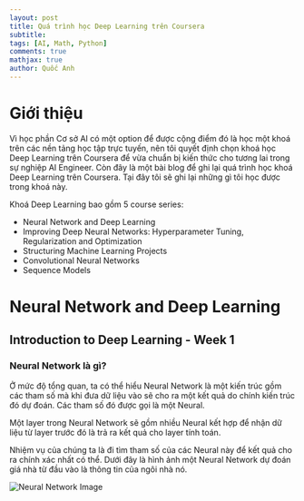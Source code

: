 ```yaml
---
layout: post
title: Quá trình học Deep Learning trên Coursera
subtitle: 
tags: [AI, Math, Python]
comments: true
mathjax: true
author: Quốc Anh
---
```


# Giới thiệu

Vì học phần Cơ sở AI có một option để được cộng điểm đó là học một khoá trên các nền tảng học tập trực tuyến, nên tôi quyết định chọn khoá học Deep Learning trên Coursera để vừa chuẩn bị kiến thức cho tương lai trong sự nghiệp AI Engineer. Còn đây là một bài blog để ghi lại quá trình học khoá Deep Learning trên Coursera. Tại đây tôi sẽ ghi lại những gì tôi học được trong khoá này. 

Khoá Deep Learning bao gồm 5 course series:

- Neural Network and Deep Learning
- Improving Deep Neural Networks: Hyperparameter Tuning, Regularization and Optimization
- Structuring Machine Learning Projects
- Convolutional Neural Networks
- Sequence Models

# Neural Network and Deep Learning

## Introduction to Deep Learning - Week 1

### Neural Network là gì?

Ở mức độ tổng quan, ta có thể hiểu Neural Network là một kiến trúc gồm các tham số mà khi đưa dữ liệu vào sẽ cho ra một kết quả do chính kiến trúc đó dự đoán. Các tham số đó được gọi là một Neural. 

Một layer trong Neural Network sẽ gồm nhiều Neural kết hợp để nhận dữ liệu từ layer trước đó là trả ra kết quả cho layer tính toán.

Nhiệm vụ của chúng ta là đi tìm tham số của các Neural này để kết quả cho ra chính xác nhất có thể. Dưới đây là hình ảnh một Neural Network dự đoán giá nhà từ đầu vào là thông tin của ngôi nhà nó.

![Neural Network Image](/assets/img/thumb.png)